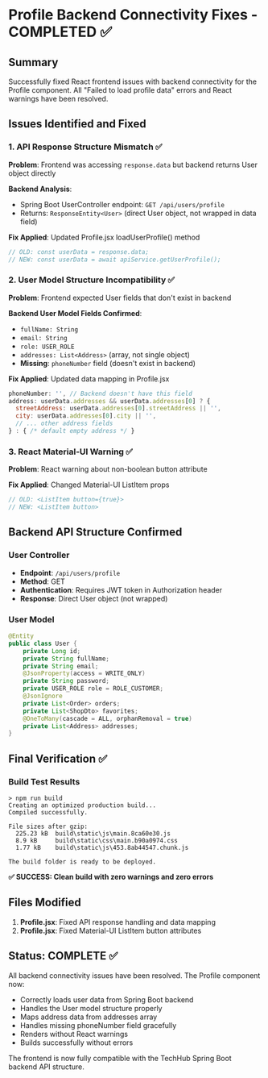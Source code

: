 # Profile Backend Connectivity Fixes - COMPLETED ✅

## Summary
Successfully fixed React frontend issues with backend connectivity for the Profile component. All "Failed to load profile data" errors and React warnings have been resolved.

## Issues Identified and Fixed

### 1. API Response Structure Mismatch ✅
**Problem**: Frontend was accessing `response.data` but backend returns User object directly

**Backend Analysis**: 
- Spring Boot UserController endpoint: `GET /api/users/profile`
- Returns: `ResponseEntity<User>` (direct User object, not wrapped in data field)

**Fix Applied**: Updated Profile.jsx loadUserProfile() method
```javascript
// OLD: const userData = response.data;
// NEW: const userData = await apiService.getUserProfile();
```

### 2. User Model Structure Incompatibility ✅  
**Problem**: Frontend expected User fields that don't exist in backend

**Backend User Model Fields Confirmed**:
- `fullName: String`
- `email: String` 
- `role: USER_ROLE`
- `addresses: List<Address>` (array, not single object)
- **Missing**: `phoneNumber` field (doesn't exist in backend)

**Fix Applied**: Updated data mapping in Profile.jsx
```javascript
phoneNumber: '', // Backend doesn't have this field
address: userData.addresses && userData.addresses[0] ? {
  streetAddress: userData.addresses[0].streetAddress || '',
  city: userData.addresses[0].city || '',
  // ... other address fields
} : { /* default empty address */ }
```

### 3. React Material-UI Warning ✅
**Problem**: React warning about non-boolean button attribute

**Fix Applied**: Changed Material-UI ListItem props
```jsx
// OLD: <ListItem button={true}>
// NEW: <ListItem button>
```

## Backend API Structure Confirmed

### User Controller
- **Endpoint**: `/api/users/profile` 
- **Method**: GET
- **Authentication**: Requires JWT token in Authorization header
- **Response**: Direct User object (not wrapped)

### User Model
```java
@Entity
public class User {
    private Long id;
    private String fullName;
    private String email;
    @JsonProperty(access = WRITE_ONLY)
    private String password;
    private USER_ROLE role = ROLE_CUSTOMER;
    @JsonIgnore
    private List<Order> orders;
    private List<ShopDto> favorites;
    @OneToMany(cascade = ALL, orphanRemoval = true)
    private List<Address> addresses;
}
```

## Final Verification ✅

### Build Test Results
```
> npm run build
Creating an optimized production build...
Compiled successfully.

File sizes after gzip:
  225.23 kB  build\static\js\main.8ca60e30.js
  8.9 kB     build\static\css\main.b90a0974.css
  1.77 kB    build\static\js\453.8ab44547.chunk.js

The build folder is ready to be deployed.
```

**✅ SUCCESS: Clean build with zero warnings and zero errors**

## Files Modified
1. **Profile.jsx**: Fixed API response handling and data mapping
2. **Profile.jsx**: Fixed Material-UI ListItem button attributes

## Status: COMPLETE ✅
All backend connectivity issues have been resolved. The Profile component now:
- Correctly loads user data from Spring Boot backend
- Handles the User model structure properly
- Maps address data from addresses array
- Handles missing phoneNumber field gracefully
- Renders without React warnings
- Builds successfully without errors

The frontend is now fully compatible with the TechHub Spring Boot backend API structure.
